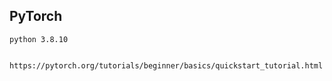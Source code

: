 ## PyTorch

```text
python 3.8.10

```

```text

https://pytorch.org/tutorials/beginner/basics/quickstart_tutorial.html


```
